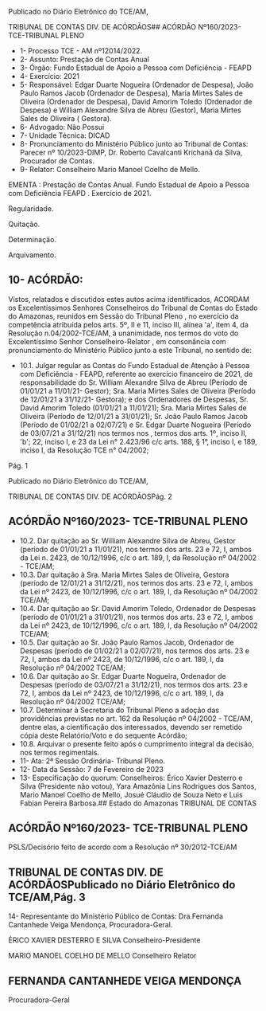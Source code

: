 Publicado  no  Diário  Eletrônico do TCE/AM,

TRIBUNAL DE CONTAS DIV. DE ACÓRDÃOS## ACÓRDÃO Nº160/2023- TCE-TRIBUNAL PLENO

- 1- Processo TCE - AM nº12014/2022.
- 2- Assunto: Prestação de Contas Anual
- 3- Órgão: Fundo Estadual de Apoio a Pessoa com Deficiência - FEAPD
- 4- Exercício: 2021
- 5- Responsável: Edgar Duarte Nogueira (Ordenador de Despesa), João Paulo Ramos Jacob  (Ordenador  de  Despesa),  Maria  Mirtes  Sales  de  Oliveira  (Ordenador  de Despesa), David Amorim Toledo (Ordenador de Despesa) e William Alexandre Silva de Abreu (Gestor), Maria Mirtes Sales de Oliveira ( Gestora).
- 6- Advogado: Não Possui
- 7- Unidade Técnica: DICAD
- 8- Pronunciamento  do  Ministério  Público  junto  ao  Tribunal  de  Contas: Parecer  nº 10/2023-DIMP, Dr. Roberto Cavalcanti Krichanã da Silva, Procurador de Contas.
- 9- Relator: Conselheiro Mario Manoel Coelho de Mello.

EMENTA : Prestação de Contas Anual. Fundo Estadual  de  Apoio  a  Pessoa  com  Deficiência  FEAPD . Exercício de 2021.

Regularidade.

Quitação.

Determinação.

Arquivamento.

## 10-  ACÓRDÃO:

Vistos, relatados e discutidos estes autos acima identificados, ACORDAM os Excelentíssimos Senhores Conselheiros do Tribunal de Contas do Estado do Amazonas, reunidos em Sessão do Tribunal Pleno , no exercício da competência atribuída pelos arts. 5º, II e 11, inciso III, alínea 'a', item 4, da Resolução n.04/2002-TCE/AM, à unanimidade, nos termos do voto do Excelentíssimo Senhor Conselheiro-Relator , em consonância com pronunciamento do Ministério Público junto a este Tribunal, no sentido de:

- 10.1. Julgar regular as Contas do Fundo Estadual de Atenção à Pessoa com Deficiência  -  FEAPD,  referente  ao  exercício  financeiro  de  2021,  de responsabilidade do Sr. William Alexandre Silva de Abreu (Período de 01/01/21  a  11/01/21-  Gestor); Sra.  Maria  Mirtes  Sales  de  Oliveira (Período  de  12/01/21  a  31/12/21-  Gestora);  e  dos  Ordenadores  de Despesas, Sr. David Amorim Toledo (01/01/21 a 11/01/21); Sra. Maria Mirtes  Sales  de  Oliveira (Período  de  12/01/21  a  31/01/21); Sr.  João Paulo  Ramos  Jacob (Período  de  01/02/21  a  02/07/21)  e Sr.  Edgar Duarte  Nogueira (Período  de  03/07/21  a  31/12/21)   nos  termos  nos , termos dos arts. 1º, inciso II, 'b'; 22, inciso I, e 23 da Lei n° 2.423/96 c/c arts. 188, § 1°, inciso I, e 189, inciso I, da Resolução TCE n° 04/2002;

Pág. 1

Publicado  no  Diário  Eletrônico do TCE/AM,

TRIBUNAL DE CONTAS DIV. DE ACÓRDÃOSPág. 2

## ACÓRDÃO Nº160/2023- TCE-TRIBUNAL PLENO

- 10.2. Dar quitação ao Sr. William Alexandre Silva de Abreu, Gestor (período de 01/01/21 a 11/01/21), nos termos dos arts. 23 e 72, I, ambos da Lei n. 2423, de 10/12/1996, c/c o art. 189, I, da Resolução nº 04/2002 - TCE/AM;
- 10.3. Dar quitação à Sra. Maria Mirtes Sales de Oliveira, Gestora (período de 12/01/21  a  31/12/21),  nos  termos  dos  arts.  23  e  72,  I,  ambos  da  Lei nº 2423,  de  10/12/1996,  c/c  o  art.  189,  I,  da  Resolução  nº  04/2002  TCE/AM;
- 10.4. Dar  quitação ao  Sr.  David  Amorim  Toledo, Ordenador  de  Despesas (período de 01/01/21 a 31/01/21), nos termos dos arts. 23 e 72, I, ambos da Lei nº 2423, de 10/12/1996, c/c o art. 189, I, da Resolução nº 04/2002 TCE/AM;
- 10.5. Dar quitação ao Sr. João Paulo Ramos Jacob, Ordenador de Despesas (período de 01/02/21 a 02/07/21), nos termos dos arts. 23 e 72, I, ambos da Lei nº 2423, de 10/12/1996, c/c o art. 189, I, da Resolução nº 04/2002 TCE/AM;
- 10.6. Dar  quitação ao  Sr.  Edgar  Duarte  Nogueira, Ordenador  de  Despesas (período de 03/07/21 a 31/12/21), nos termos dos arts. 23 e 72, I, ambos da Lei nº 2423, de 10/12/1996, c/c o art. 189, I, da Resolução nº 04/2002 TCE/AM;
- 10.7. Determinar à Secretaria  do  Tribunal  Pleno  a  adoção  das  providências previstas no art. 162 da Resolução nº 04/2002 - TCE/AM, dentre elas, a cientificação dos interessados, devendo ser remetido cópia deste Relatório/Voto e do sequente Acórdão;
- 10.8. Arquivar o  presente  feito  após  o  cumprimento  integral  da  decisão,  nos termos regimentais.
- 11-  Ata: 2ª Sessão Ordinária- Tribunal Pleno.
- 12-  Data da Sessão: 7 de Fevereiro de 2023
- 13-  Especificação do quorum: Conselheiros: Érico Xavier Desterro e Silva (Presidente não votou), Yara Amazônia Lins Rodrigues dos Santos, Mario Manoel Coelho de Mello, Josué Cláudio de Souza Neto e Luis Fabian Pereira Barbosa.## Estado do Amazonas TRIBUNAL DE CONTAS

## ACÓRDÃO Nº160/2023- TCE-TRIBUNAL PLENO

PSLS/Decisório feito de acordo com a Resolução nº 30/2012-TCE/AM

## TRIBUNAL DE CONTAS DIV. DE ACÓRDÃOSPublicado  no  Diário  Eletrônico do TCE/AM,Pág. 3

14-  Representante do Ministério Público de Contas: Dra.Fernanda Cantanhede Veiga Mendonça, Procuradora-Geral.

ÉRICO XAVIER DESTERRO E SILVA Conselheiro-Presidente

MARIO MANOEL COELHO DE MELLO Conselheiro Relator

## FERNANDA CANTANHEDE VEIGA MENDONÇA

Procuradora-Geral
